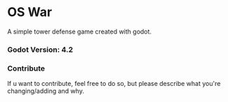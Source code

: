 # OS War
A simple tower defense game created with godot.

### Godot Version: 4.2

### Contribute
If u want to contribute, feel free to do so, but please describe what you're changing/adding and why.
